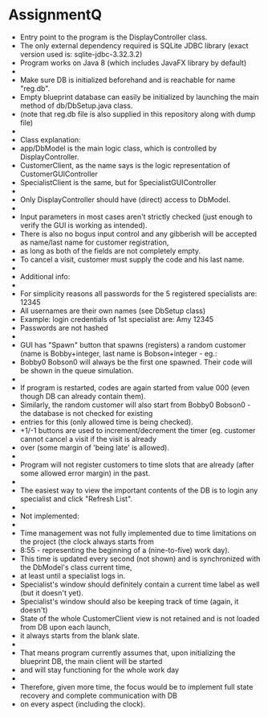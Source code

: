 # AssignmentQ

 * Entry point to the program is the DisplayController class.
 * The only external dependency required is SQLite JDBC library (exact version used is: sqlite-jdbc-3.32.3.2)
 * Program works on Java 8 (which includes JavaFX library by default)
 * 
 * Make sure DB is initialized beforehand and is reachable for name "reg.db".
 * Empty blueprint database can easily be initialized by launching the main method of db/DbSetup.java class.
 * (note that reg.db file is also supplied in this repository along with dump file) 
 * 
 * Class explanation:
 * app/DbModel is the main logic class, which is controlled by DisplayController.
 * CustomerClient, as the name says is the logic representation of CustomerGUIController
 * SpecialistClient is the same, but for SpecialistGUIController
 * 
 * Only DisplayController should have (direct) access to DbModel.
 * 
 * Input parameters in most cases aren't strictly checked (just enough to verify the GUI is working as intended).
 * There is also no bogus input control and any gibberish will be accepted as name/last name for customer registration,
 * as long as both of the fields are not completely empty.
 * To cancel a visit, customer must supply the code and his last name.
 * 
 * Additional info:
 * 
 * For simplicity reasons all passwords for the 5 registered specialists are: 12345
 * All usernames are their own names (see DbSetup class)
 * Example: login credentials of 1st specialist are: Amy 12345
 * Passwords are not hashed
 * 
 * GUI has "Spawn" button that spawns (registers) a random customer (name is Bobby+integer, last name is Bobson+integer - eg.:
 * Bobby0 Bobson0 will always be the first one spawned. Their code will be shown in the queue simulation.
 * 		
 * If program is restarted, codes are again started from value 000 (even though DB can already contain them).
 * Similarly, the random customer will also start from Bobby0 Bobson0 - the database is not checked for existing
 * entries for this (only allowed time is being checked).
 * +1/-1 buttons are used to increment/decrement the timer (eg. customer cannot cancel a visit if the visit is already
 * over (some margin of 'being late' is allowed).
 * 
 * Program will not register customers to time slots that are already (after some allowed error margin) in the past.
 * 
 * The easiest way to view the important contents of the DB is to login any specialist and click "Refresh List".
 * 
 * Not implemented:
 * 
 * Time management was not fully implemented due to time limitations on the project (the clock always starts from
 * 8:55 - representing the beginning of a (nine-to-five) work day).
 * This time is updated every second (not shown) and is synchronized with the DbModel's class current time, 
 * at least until a specialist logs in.
 * Specialist's window should definitely contain a current time label as well (but it doesn't yet).
 * Specialist's window should also be keeping track of time (again, it doesn't)
 * State of the whole CustomerClient view is not retained and is not loaded from DB upon each launch,
 * it always starts from the blank slate.
 *  		
 * That means program currently assumes that, upon initializing the blueprint DB, the main client will be started
 * and will stay functioning for the whole work day 
 * 	
 * Therefore, given more time, the focus would be to implement full state recovery and complete communication with DB
 * on every aspect (including the clock).
